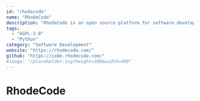 ```yaml
---
id: "rhodecode"
name: "RhodeCode"
description: "RhodeCode is an open source platform for software development teams. It unifies and simplifies repository management for Git, Subversion, and Mercurial."
tags:
  - "AGPL-3.0"
  - "Python"
category: "Software Development"
website: "https://rhodecode.com/"
github: "https://code.rhodecode.com/"
#image: "/placeholder.svg?height=300&width=400"
---
```


# RhodeCode
